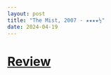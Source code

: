 ```yaml
---
layout: post
title: "The Mist, 2007 - ★★★★½"
date: 2024-04-19
---
```


# [Review](https://letterboxd.com/pavlesap/film/the-mist/)

